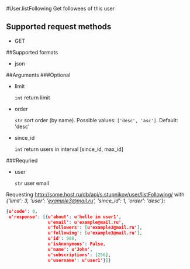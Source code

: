 #User.listFollowing
Get followees of this user

## Supported request methods 
* GET

##Supported formats
* json

##Arguments
###Optional
* limit

   ```int``` return limit
* order

   ```str``` sort order (by name). Possible values: ```['desc', 'asc']```. Default: 'desc'
* since_id

   ```int``` return users in interval [since_id, max_id]


###Requried
* user

   ```str``` user email


Requesting http://some.host.ru/db/api/s.stupnikov/user/listFollowing/ with _{'limit': 3, 'user': 'example3@mail.ru', 'since_id': 1, 'order': 'desc'}_:
```json
{u'code': 0,
 u'response': [{u'about': u'hello im user1',
                u'email': u'example@mail.ru',
                u'followers': [u'example3@mail.ru'],
                u'following': [u'example3@mail.ru'],
                u'id': 988,
                u'isAnonymous': False,
                u'name': u'John',
                u'subscriptions': [256],
                u'username': u'user1'}]}
```
